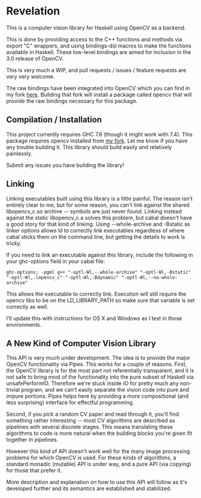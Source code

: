 Revelation
==========

This is a computer vision library for Haskell using OpenCV as a backend.

This is done by providing access to the C++ functions and methods via export "C" wrappers,
and using bindings-dsl macros to make the functions available in Haskell. These low-level bindings are aimed for inclusion in the 3.0
release of OpenCV.

This is very much a WIP, and pull requests / issues / feature requests are very very welcome.

The raw bindings have been integrated into OpenCV which you can find in my fork [here](https://github.com/arjuncomar/opencv.git).
Building that fork will install a package called opencv that will provide the raw bindings necessary for this package.

Compilation / Installation
------------

This project currently requires GHC 7.6 (though it might work with 7.4). This package requires opencv installed from 
[my fork](https://github.com/arjuncomar/opencv). Let me know if you have any trouble building it.
This library should build easily and relatively painlessly. 

Submit any issues you have building the library!

Linking
-----------

Linking executables built using this library is a little painful. The reason isn't entirely clear to me, but for some reason, you can't link against the shared libopencv_c.so archive -- symbols are just never found. Linking instead against the static libopencv_c.a solves this problem, but cabal doesn't have a good story for that kind of linking. Using --whole-archive and -Bstatic as linker options allows ld to correctly link executables regardless of where cabal sticks them on the command line, but getting the details to work is tricky.

If you need to link an executable against this library, include the following in your ghc-options field in your cabal file:

    ghc-options: -pgml g++ "-optl-Wl,--whole-archive" "-optl-Wl,-Bstatic" "-optl-Wl,-lopencv_c" "-optl-Wl,-Bdynamic" "-optl-Wl,--no-whole-archive"

This allows the executable to correctly link. Execution will still require the opencv libs to be on the LD_LIBRARY_PATH so make sure that variable is set correctly as well.

I'll update this with instructions for OS X and Windows as I test in those environments.

A New Kind of Computer Vision Library
-----------

This API is very much under development. The idea is to provide the major OpenCV functionality via Pipes. This works for a couple of
reasons. First, the OpenCV library is for the most part not referentially transparent, and it is not safe to bring most of the
functionality into the pure subset of Haskell via unsafePerformIO. Therefore we're stuck inside IO for pretty much any non-trivial
program, and we can't easily separate the vision code into pure and impure portions. Pipes helps here by providing a more compositional
(and less surprising) interface for effectful programming.

Second, if you pick a random CV paper and read through it, you'll find something rather interesting -- most CV algorithms are described
as pipelines with several discrete stages. This means translating these algorithms to code is more natural when the building blocks
you're given fit together in pipelines.

However this kind of API doesn't work well for the many image processing problems for which OpenCV is used. For these kinds of algorithms,
a standard monadic (mutable) API is under way, and a pure API (via copying) for those that prefer it.

More description and explanation on how to use this API will follow as it's developed further and its semantics are established and 
stabilized.
